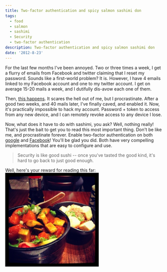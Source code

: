 ```yaml
---
title: Two-factor authentication and spicy salmon sashimi don
tags:
  - food
  - salmon
  - sashimi
  - Security
  - two-factor authentication
description: Two-factor authentication and spicy salmon sashimi don
date: '2012-8-23'
---
```


For the last few months I've been annoyed. Two or three times a week, I get a flurry of emails from Facebook and twitter claiming that I reset my password. Sounds like a first-world problem? It is. However, I have 4 emails linked to my Facebook account and one to my twitter account. I get on average 15-20 mails a week, and I dutifully dis-avow each one of them.

Then, [this happens][0]. It scares the hell out of me, but I procrastinate. After a good two weeks, and 40 mails later, I've finally caved, and enabled it. Now, it's practically impossible to hack my account. Password + token to access from any new device, and I can remotely revoke access to any device I lose.

Now, what does it have to do with sashimi, you ask? Well, nothing really! That's just the bait to get you to read this most important thing. Don't be like me, and procrastinate forever. Enable two-factor authentication on both [google][1] and [Facebook][2]! You'll be glad you did. Both have very compelling implementations that are easy to configure and use.

> Security is like good sushi -- once you've tasted the good kind, it's hard to go back to just good enough.
> 

Well, here's your reward for reading this far:  
[![20120823-214038.jpg](/images/20120823-214038.jpg)][3]


[0]: http://www.emptyage.com/post/28679875595/yes-i-was-hacked-hard
[1]: http://support.google.com/accounts/bin/answer.py?hl=en&answer=180744
[2]: http://m.facebook.com/note.php?note_id=10150172618258920&_rdr
[3]: http://blog.shiv.me/wp-content/uploads/2012/08/20120823-214038.jpg